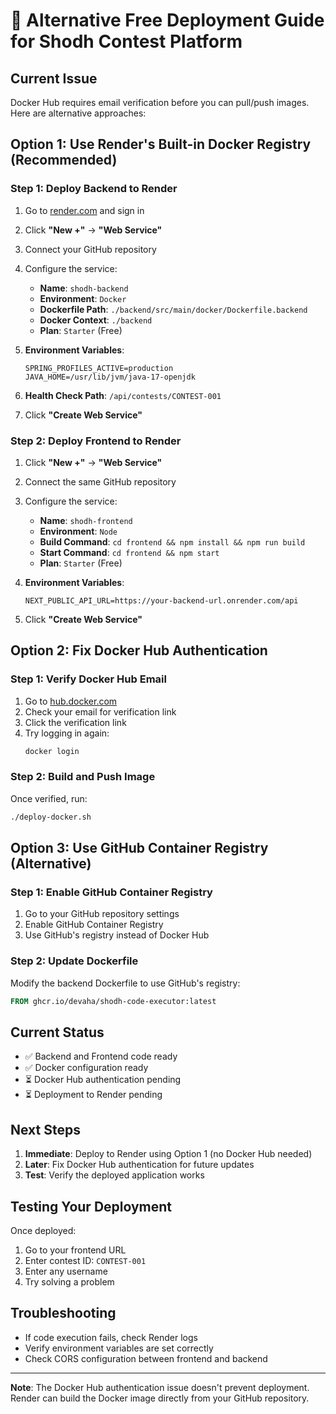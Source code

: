 # 🚀 Alternative Free Deployment Guide for Shodh Contest Platform

## Current Issue
Docker Hub requires email verification before you can pull/push images. Here are alternative approaches:

## Option 1: Use Render's Built-in Docker Registry (Recommended)

### Step 1: Deploy Backend to Render
1. Go to [render.com](https://render.com) and sign in
2. Click **"New +"** → **"Web Service"**
3. Connect your GitHub repository
4. Configure the service:
   - **Name**: `shodh-backend`
   - **Environment**: `Docker`
   - **Dockerfile Path**: `./backend/src/main/docker/Dockerfile.backend`
   - **Docker Context**: `./backend`
   - **Plan**: `Starter` (Free)

5. **Environment Variables**:
   ```
   SPRING_PROFILES_ACTIVE=production
   JAVA_HOME=/usr/lib/jvm/java-17-openjdk
   ```

6. **Health Check Path**: `/api/contests/CONTEST-001`

7. Click **"Create Web Service"**

### Step 2: Deploy Frontend to Render
1. Click **"New +"** → **"Web Service"**
2. Connect the same GitHub repository
3. Configure the service:
   - **Name**: `shodh-frontend`
   - **Environment**: `Node`
   - **Build Command**: `cd frontend && npm install && npm run build`
   - **Start Command**: `cd frontend && npm start`
   - **Plan**: `Starter` (Free)

4. **Environment Variables**:
   ```
   NEXT_PUBLIC_API_URL=https://your-backend-url.onrender.com/api
   ```

5. Click **"Create Web Service"**

## Option 2: Fix Docker Hub Authentication

### Step 1: Verify Docker Hub Email
1. Go to [hub.docker.com](https://hub.docker.com)
2. Check your email for verification link
3. Click the verification link
4. Try logging in again:
   ```bash
   docker login
   ```

### Step 2: Build and Push Image
Once verified, run:
```bash
./deploy-docker.sh
```

## Option 3: Use GitHub Container Registry (Alternative)

### Step 1: Enable GitHub Container Registry
1. Go to your GitHub repository settings
2. Enable GitHub Container Registry
3. Use GitHub's registry instead of Docker Hub

### Step 2: Update Dockerfile
Modify the backend Dockerfile to use GitHub's registry:
```dockerfile
FROM ghcr.io/devaha/shodh-code-executor:latest
```

## Current Status
- ✅ Backend and Frontend code ready
- ✅ Docker configuration ready
- ⏳ Docker Hub authentication pending
- ⏳ Deployment to Render pending

## Next Steps
1. **Immediate**: Deploy to Render using Option 1 (no Docker Hub needed)
2. **Later**: Fix Docker Hub authentication for future updates
3. **Test**: Verify the deployed application works

## Testing Your Deployment
Once deployed:
1. Go to your frontend URL
2. Enter contest ID: `CONTEST-001`
3. Enter any username
4. Try solving a problem

## Troubleshooting
- If code execution fails, check Render logs
- Verify environment variables are set correctly
- Check CORS configuration between frontend and backend

---

**Note**: The Docker Hub authentication issue doesn't prevent deployment. Render can build the Docker image directly from your GitHub repository.
